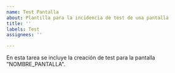 ```yaml
---
name: Test Pantalla
about: Plantilla para la incidencia de test de una pantalla
title: ''
labels: Test
assignees: ''

---
```


En esta tarea se incluye la creación de test para la pantalla "NOMBRE_PANTALLA".
